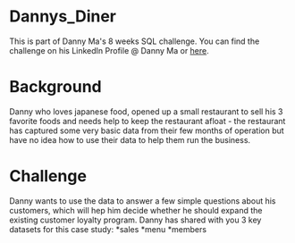 # Dannys_Diner
This is part of Danny Ma's 8 weeks SQL challenge. You can find the challenge on his LinkedIn Profile @ Danny Ma or [here](https://8weeksqlchallenge.com/case-study-1/).

# Background
Danny who loves japanese food, opened up a small restaurant to sell his 3 favorite foods and needs help to keep the restaurant afloat - the restaurant has captured some very basic data from their few months of operation but have no idea how to use their data to help them run the business.

# Challenge
Danny wants to use the data to answer a few simple questions about his customers, which will hep him decide whether he should expand the existing customer loyalty program. 
Danny has shared with you 3 key datasets for this case study:
*sales
*menu
*members

